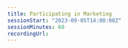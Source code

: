 ```yaml
---
title: Participating in Marketing
sessionStart: "2023-09-05T14:00:00Z"
sessionMinutes: 60
recordingUrl:
---
```

